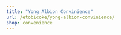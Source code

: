```yaml
---
title: "Yong Albion Convinience"
url: /etobicoke/yong-albion-convinience/
shop: convenience
---
```

